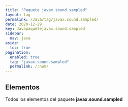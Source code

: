 ```yaml
---
title: "Paquete javax.sound.sampled"
layout: tag
permalink: /Java/tag/javax.sound.sampled/
date: 2020-12-29
key: Javapaquetejavax.sound.sampled
sidebar: 
  nav: java
aside: 
  toc: true
pagination: 
  enabled: true
  tag: "javax.sound.sampled"
  permalink: /:num/
---
```


<h2>Elementos</h2>
Todos los elementos del paquete <strong>javax.sound.sampled</strong>
